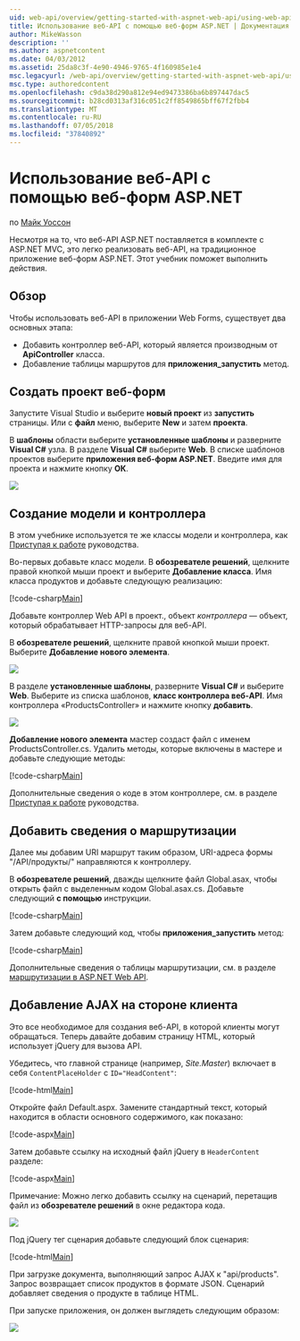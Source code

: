 ```yaml
---
uid: web-api/overview/getting-started-with-aspnet-web-api/using-web-api-with-aspnet-web-forms
title: Использование веб-API с помощью веб-форм ASP.NET | Документация Майкрософт
author: MikeWasson
description: ''
ms.author: aspnetcontent
ms.date: 04/03/2012
ms.assetid: 25da8c3f-4e90-4946-9765-4f160985e1e4
msc.legacyurl: /web-api/overview/getting-started-with-aspnet-web-api/using-web-api-with-aspnet-web-forms
msc.type: authoredcontent
ms.openlocfilehash: c9da38d290a812e94ed9473386ba6b897447dac5
ms.sourcegitcommit: b28cd0313af316c051c2ff8549865bff67f2fbb4
ms.translationtype: MT
ms.contentlocale: ru-RU
ms.lasthandoff: 07/05/2018
ms.locfileid: "37840892"
---
```

<a name="using-web-api-with-aspnet-web-forms"></a>Использование веб-API с помощью веб-форм ASP.NET
====================
по [Майк Уоссон](https://github.com/MikeWasson)

Несмотря на то, что веб-API ASP.NET поставляется в комплекте с ASP.NET MVC, это легко реализовать веб-API, на традиционное приложение веб-форм ASP.NET. Этот учебник поможет выполнить действия.

## <a name="overview"></a>Обзор

Чтобы использовать веб-API в приложении Web Forms, существует два основных этапа:

- Добавить контроллер веб-API, который является производным от **ApiController** класса.
- Добавление таблицы маршрутов для **приложения\_запустить** метод.

## <a name="create-a-web-forms-project"></a>Создать проект веб-форм

Запустите Visual Studio и выберите **новый проект** из **запустить** страницы. Или с **файл** меню, выберите **New** и затем **проекта**.

В **шаблоны** области выберите **установленные шаблоны** и разверните **Visual C#** узла. В разделе **Visual C#** выберите **Web**. В списке шаблонов проектов выберите **приложения веб-форм ASP.NET**. Введите имя для проекта и нажмите кнопку **ОК**.

![](using-web-api-with-aspnet-web-forms/_static/image1.png)

## <a name="create-the-model-and-controller"></a>Создание модели и контроллера

В этом учебнике используется те же классы модели и контроллера, как [Приступая к работе](tutorial-your-first-web-api.md) руководства.

Во-первых добавьте класс модели. В **обозревателе решений**, щелкните правой кнопкой мыши проект и выберите **Добавление класса**. Имя класса продуктов и добавьте следующую реализацию:

[!code-csharp[Main](using-web-api-with-aspnet-web-forms/samples/sample1.cs)]

Добавьте контроллер Web API в проект., объект *контроллера* — объект, который обрабатывает HTTP-запросы для веб-API.

В **обозревателе решений**, щелкните правой кнопкой мыши проект. Выберите **Добавление нового элемента**.

![](using-web-api-with-aspnet-web-forms/_static/image2.png)

В разделе **установленные шаблоны**, разверните **Visual C#** и выберите **Web**. Выберите из списка шаблонов, **класс контроллера веб-API**. Имя контроллера «ProductsController» и нажмите кнопку **добавить**.

![](using-web-api-with-aspnet-web-forms/_static/image3.png)

**Добавление нового элемента** мастер создаст файл с именем ProductsController.cs. Удалить методы, которые включены в мастере и добавьте следующие методы:

[!code-csharp[Main](using-web-api-with-aspnet-web-forms/samples/sample2.cs)]

Дополнительные сведения о коде в этом контроллере, см. в разделе [Приступая к работе](tutorial-your-first-web-api.md) руководства.

## <a name="add-routing-information"></a>Добавить сведения о маршрутизации

Далее мы добавим URI маршрут таким образом, URI-адреса формы &quot;/API/продукты/&quot; направляются к контроллеру.

В **обозревателе решений**, дважды щелкните файл Global.asax, чтобы открыть файл с выделенным кодом Global.asax.cs. Добавьте следующий **с помощью** инструкции.

[!code-csharp[Main](using-web-api-with-aspnet-web-forms/samples/sample3.cs)]

Затем добавьте следующий код, чтобы **приложения\_запустить** метод:

[!code-csharp[Main](using-web-api-with-aspnet-web-forms/samples/sample4.cs)]

Дополнительные сведения о таблицы маршрутизации, см. в разделе [маршрутизации в ASP.NET Web API](../web-api-routing-and-actions/routing-in-aspnet-web-api.md).

## <a name="add-client-side-ajax"></a>Добавление AJAX на стороне клиента

Это все необходимое для создания веб-API, в которой клиенты могут обращаться. Теперь давайте добавим страницу HTML, который использует jQuery для вызова API.

Убедитесь, что главной странице (например, *Site.Master*) включает в себя `ContentPlaceHolder` с `ID="HeadContent"`:

[!code-html[Main](using-web-api-with-aspnet-web-forms/samples/sample8.html)]

Откройте файл Default.aspx. Замените стандартный текст, который находится в области основного содержимого, как показано:

[!code-aspx[Main](using-web-api-with-aspnet-web-forms/samples/sample5.aspx)]

Затем добавьте ссылку на исходный файл jQuery в `HeaderContent` разделе:

[!code-aspx[Main](using-web-api-with-aspnet-web-forms/samples/sample6.aspx?highlight=2)]

Примечание: Можно легко добавить ссылку на сценарий, перетащив файл из **обозревателе решений** в окне редактора кода.

![](using-web-api-with-aspnet-web-forms/_static/image4.png)

Под jQuery тег сценария добавьте следующий блок сценария:

[!code-html[Main](using-web-api-with-aspnet-web-forms/samples/sample7.html)]

При загрузке документа, выполняющий запрос AJAX к &quot;api/products&quot;. Запрос возвращает список продуктов в формате JSON. Сценарий добавляет сведения о продукте в таблице HTML.

При запуске приложения, он должен выглядеть следующим образом:

![](using-web-api-with-aspnet-web-forms/_static/image5.png)
